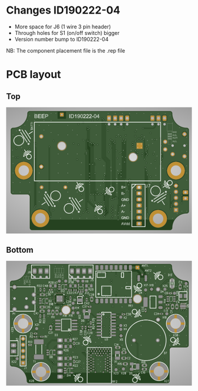 # Changes ID190222-04

- More space for J6 (1 wire 3 pin header)
- Through holes for S1 (on/off switch) bigger
- Version number bump to ID190222-04

NB: The component placement file is the .rep file

# PCB layout

## Top
![PCB top](https://github.com/beepnl/measurement-system-v3/blob/master/hardware/pcb/ID190222-04/BEEP%20base%20PCB%20ID190222-04%20F.png)

## Bottom
![PCB bottom](https://github.com/beepnl/measurement-system-v3/blob/master/hardware/pcb/ID190222-04/BEEP%20base%20PCB%20ID190222-04%20B.png)

